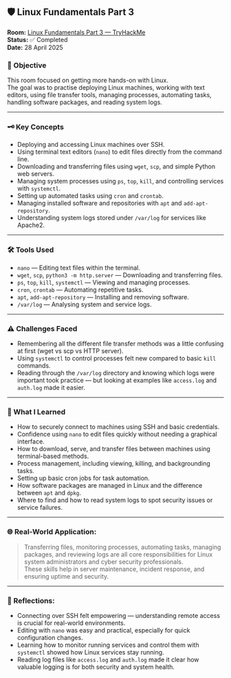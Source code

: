 ## 🛡️ Linux Fundamentals Part 3

**Room:** [Linux Fundamentals Part 3 — TryHackMe](https://tryhackme.com/room/linuxfundamentalspart3)  
**Status:** ✅ Completed  
**Date:** 28 April 2025  

### 🎯 Objective
This room focused on getting more hands-on with Linux.  
The goal was to practise deploying Linux machines, working with text editors, using file transfer tools, managing processes, automating tasks, handling software packages, and reading system logs.

---

### 🗝️ Key Concepts  
- Deploying and accessing Linux machines over SSH.  
- Using terminal text editors (`nano`) to edit files directly from the command line.  
- Downloading and transferring files using `wget`, `scp`, and simple Python web servers.  
- Managing system processes using `ps`, `top`, `kill`, and controlling services with `systemctl`.  
- Setting up automated tasks using `cron` and `crontab`.  
- Managing installed software and repositories with `apt` and `add-apt-repository`.  
- Understanding system logs stored under `/var/log` for services like Apache2.

---

### 🛠️ Tools Used  
- `nano` — Editing text files within the terminal.  
- `wget`, `scp`, `python3 -m http.server` — Downloading and transferring files.  
- `ps`, `top`, `kill`, `systemctl` — Viewing and managing processes.  
- `cron`, `crontab` — Automating repetitive tasks.  
- `apt`, `add-apt-repository` — Installing and removing software.  
- `/var/log` — Analysing system and service logs.

---

### ⚠️ Challenges Faced  
- Remembering all the different file transfer methods was a little confusing at first (wget vs scp vs HTTP server).  
- Using `systemctl` to control processes felt new compared to basic `kill` commands.  
- Reading through the `/var/log` directory and knowing which logs were important took practice — but looking at examples like `access.log` and `auth.log` made it easier.

---

### 🧠 What I Learned  
- How to securely connect to machines using SSH and basic credentials.  
- Confidence using `nano` to edit files quickly without needing a graphical interface.  
- How to download, serve, and transfer files between machines using terminal-based methods.  
- Process management, including viewing, killing, and backgrounding tasks.  
- Setting up basic cron jobs for task automation.  
- How software packages are managed in Linux and the difference between `apt` and `dpkg`.  
- Where to find and how to read system logs to spot security issues or service failures.

---

### 🌐 Real-World Application:  
> Transferring files, monitoring processes, automating tasks, managing packages, and reviewing logs are all core responsibilities for Linux system administrators and cyber security professionals.  
> These skills help in server maintenance, incident response, and ensuring uptime and security.

---

### 💭 Reflections:  
- Connecting over SSH felt empowering — understanding remote access is crucial for real-world environments.  
- Editing with `nano` was easy and practical, especially for quick configuration changes.  
- Learning how to monitor running services and control them with `systemctl` showed how Linux services stay running.  
- Reading log files like `access.log` and `auth.log` made it clear how valuable logging is for both security and system health.  
